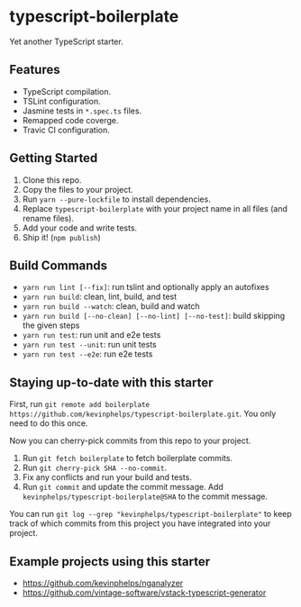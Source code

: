 # typescript-boilerplate

Yet another TypeScript starter.

## Features

- TypeScript compilation.
- TSLint configuration.
- Jasmine tests in `*.spec.ts` files.
- Remapped code coverge.
- Travic CI configuration.

## Getting Started

1. Clone this repo.
2. Copy the files to your project.
3. Run `yarn --pure-lockfile` to install dependencies.
4. Replace `typescript-boilerplate` with your project name in all files (and rename files).
5. Add your code and write tests.
6. Ship it! (`npm publish`)

## Build Commands

- `yarn run lint [--fix]`: run tslint and optionally apply an autofixes
- `yarn run build`: clean, lint, build, and test
- `yarn run build --watch`: clean, build and watch
- `yarn run build [--no-clean] [--no-lint] [--no-test]`: build skipping the given steps
- `yarn run test`: run unit and e2e tests
- `yarn run test --unit`: run unit tests
- `yarn run test --e2e`: run e2e tests

## Staying up-to-date with this starter

First, run `git remote add boilerplate https://github.com/kevinphelps/typescript-boilerplate.git`.
You only need to do this once.

Now you can cherry-pick commits from this repo to your project.

1. Run `git fetch boilerplate` to fetch boilerplate commits.
2. Run `git cherry-pick SHA --no-commit`.
3. Fix any conflicts and run your build and tests.
4. Run `git commit` and update the commit message.
   Add `kevinphelps/typescript-boilerplate@SHA` to the commit message.

You can run `git log --grep "kevinphelps/typescript-boilerplate"` to keep track of which commits
from this project you have integrated into your project.

## Example projects using this starter

- https://github.com/kevinphelps/nganalyzer
- https://github.com/vintage-software/vstack-typescript-generator
